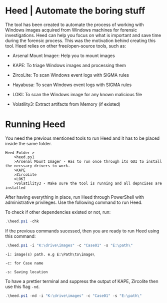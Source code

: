 # Heed | Automate the boring stuff

The tool has been created to automate the process of working with Windows images acquired from Windows machines for forensic investigations. Heed can help you focus on what is important and save time during the forensic process. This was the motivation behind creating this tool. Heed relies on other free/open-source tools, such as:

  * Arsenal Mount Imager: Help you to mount images
  
  * KAPE: To triage Windows images and processing them
  
  * ZircoLite: To scan Windows event logs with SIGMA rules

  * Hayabusa: To scan Windows event logs with SIGMA rules
  
  * LOKI: To scan the Windows image for any known malicious file
  
  * Volatility3: Extract artifacts from Memory (if existed)
  

# Running Heed
You need the previous mentioned tools to run Heed and it has to be placed inside the same folder.

	Heed Folder >
		>heed.ps1
		>Arsenal Mount Imager - Has to run once through its GUI to install the necssary drivers to work.	
		>KAPE
		>ZircoLite	
		>LOKI	
		>Volatility3 - Make sure the tool is running and all depncises are installed

After having everything in place, run Heed through PowerShell with administrative privileges. 
Use the following command to run Heed. 

To check if other dependencies existed or not, run: 	
```Powershell
.\heed.ps1 -chk
```

If the previous commands sucessed, then you are ready to run Heed using this command:	

``` Powershell
.\heed.ps1 -i "K:\drive\images" -c "Case01" -s "E:\path\"
```
```
-i: image(s) path. e.g E:\Path\to\image\

-c: for Case name	

-s: Saving location
```

To have a prettier terminal and suppress the output of KAPE, Zircolite then use this flag `-nd`. 

```Powershell
.\heed.ps1 -nd -i "K:\drive\images" -c "Case01" -s "E:\path\"
```

